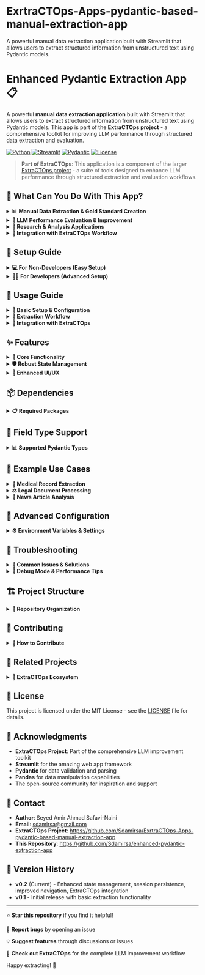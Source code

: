 # ExrtraCTOps-Apps-pydantic-based-manual-extraction-app
A powerful manual data extraction application built with Streamlit that allows users to extract structured information from unstructured text using Pydantic models. 


# Enhanced Pydantic Extraction App 📋

A powerful **manual data extraction application** built with Streamlit that allows users to extract structured information from unstructured text using Pydantic models. This app is part of the **ExtraCTOps project** - a comprehensive toolkit for improving LLM performance through structured data extraction and evaluation.

[![Python](https://img.shields.io/badge/Python-3.8%2B-blue)](https://python.org)
[![Streamlit](https://img.shields.io/badge/Streamlit-1.28%2B-red)](https://streamlit.io)
[![Pydantic](https://img.shields.io/badge/Pydantic-2.0%2B-green)](https://pydantic.dev)
[![License](https://img.shields.io/badge/License-MIT-yellow.svg)](LICENSE)

> **Part of ExtraCTOps**: This application is a component of the larger [ExtraCTOps project](https://github.com/Sdamirsa/ExrtraCTOps-Apps-pydantic-based-manual-extraction-app) - a suite of tools designed to enhance LLM performance through structured extraction and evaluation workflows.

## 🎯 What Can You Do With This App?

<details>
<summary><strong>📊 Manual Data Extraction & Gold Standard Creation</strong></summary>

- **Create High-Quality Training Data**: Extract structured information from unstructured text to create gold standard datasets
- **Standardize Information**: Convert messy documents into consistent, structured formats using Pydantic models
- **Quality Control**: Manual review process ensures accuracy and completeness of extracted data
- **Multi-format Support**: Process various document types (PDF, DOCX, CSV, JSON) into unified structures

</details>

<details>
<summary><strong>🤖 LLM Performance Evaluation & Improvement</strong></summary>

- **Benchmark Creation**: Generate reference datasets for evaluating LLM extraction performance
- **Prompt Engineering**: Use manually extracted data to test and refine LLM prompts within the ExtraCTOps ecosystem
- **Parameter Optimization**: Compare manual extractions with LLM outputs to optimize model parameters
- **Performance Metrics**: Establish baselines for measuring LLM accuracy on specific extraction tasks
- **Training Data Generation**: Create supervised learning datasets for fine-tuning specialized models

</details>

<details>
<summary><strong>🔬 Research & Analysis Applications</strong></summary>

- **Clinical Data Extraction**: Extract patient information from medical records for research studies
- **Legal Document Processing**: Structure contracts, agreements, and legal documents for analysis
- **Academic Research**: Convert research papers and documents into structured data for meta-analyses
- **Business Intelligence**: Extract key information from reports, emails, and business documents
- **Content Analysis**: Systematically analyze text content for patterns and insights

</details>

<details>
<summary><strong>🔄 Integration with ExtraCTOps Workflow</strong></summary>

1. **Extract**: Use this app to manually extract information in standardized formats
2. **Export**: Generate clean, structured datasets with your extractions
3. **Import to ExtraCTOps**: Use your manual extractions as reference data in the main ExtraCTOps platform
4. **Compare & Improve**: Test LLM performance against your manual extractions
5. **Iterate**: Refine prompts and parameters based on comparison results
6. **Scale**: Apply improved LLM configurations to larger datasets

</details>

## 🚀 Setup Guide

<details>
<summary><strong>💻 For Non-Developers (Easy Setup)</strong></summary>

### Windows Users

1. **Install Python**
   - Go to [python.org](https://python.org) and download Python 3.8 or newer
   - During installation, **check "Add Python to PATH"**
   - Restart your computer after installation

2. **Download the App**
   - Go to the [GitHub repository](https://github.com/Sdamirsa/ExrtraCTOps-Apps-pydantic-based-manual-extraction-app)
   - Click the green "Code" button → "Download ZIP"
   - Extract the ZIP file to your Desktop

3. **Install Dependencies**
   - Open Command Prompt (press `Win + R`, type `cmd`, press Enter)
   - Navigate to the app folder: `cd Desktop\enhanced-pydantic-extraction-app-main`
   - Install requirements: `pip install -r requirements.txt`

4. **Run the App**
   - In the same Command Prompt, type: `streamlit run app.py`
   - Your browser will automatically open the app

### Mac Users

1. **Install Python**
   - Open Terminal (press `Cmd + Space`, type "Terminal")
   - Install Homebrew: `/bin/bash -c "$(curl -fsSL https://raw.githubusercontent.com/Homebrew/install/HEAD/install.sh)"`
   - Install Python: `brew install python`

2. **Download the App**
   - Go to the [GitHub repository](https://github.com/Sdamirsa/ExrtraCTOps-Apps-pydantic-based-manual-extraction-app)
   - Click the green "Code" button → "Download ZIP"
   - Extract to your Downloads folder

3. **Install and Run**
   - Open Terminal and navigate: `cd Downloads/enhanced-pydantic-extraction-app-main`
   - Install dependencies: `pip3 install -r requirements.txt`
   - Run the app: `streamlit run app.py`

### Linux Users

1. **Install Python** (if not already installed)
   ```bash
   sudo apt update
   sudo apt install python3 python3-pip
   ```

2. **Download and Setup**
   ```bash
   git clone https://github.com/Sdamirsa/ExrtraCTOps-Apps-pydantic-based-manual-extraction-app.git
   cd enhanced-pydantic-extraction-app
   pip3 install -r requirements.txt
   ```

3. **Run the App**
   ```bash
   streamlit run app.py
   ```

### 🌐 Alternative: Online Setup (Streamlit Cloud)

1. **Fork the Repository**
   - Go to the [GitHub repository](https://github.com/Sdamirsa/ExrtraCTOps-Apps-pydantic-based-manual-extraction-app)
   - Click "Fork" to create your own copy

2. **Deploy to Streamlit Cloud**
   - Go to [share.streamlit.io](https://share.streamlit.io)
   - Sign in with GitHub
   - Click "New app" and select your forked repository
   - The app will deploy automatically and be accessible via web browser

### ⚠️ Troubleshooting

**Python not found?**
- Windows: Reinstall Python and ensure "Add to PATH" is checked
- Mac: Try `python3` instead of `python`
- Linux: Use `python3` and `pip3`

**Permission errors?**
- Windows: Run Command Prompt as Administrator
- Mac/Linux: Add `sudo` before commands if needed

**App won't start?**
- Check if port 8501 is available
- Try: `streamlit run app.py --server.port 8502`

</details>

<details>
<summary><strong>👨‍💻 For Developers (Advanced Setup)</strong></summary>

### Quick Start

```bash
# Clone the repository
git clone https://github.com/Sdamirsa/ExrtraCTOps-Apps-pydantic-based-manual-extraction-app.git
cd enhanced-pydantic-extraction-app

# Create virtual environment
python -m venv venv
source venv/bin/activate  # On Windows: venv\Scripts\activate

# Install dependencies
pip install -r requirements.txt

# Run the application
streamlit run app.py
```

### Development Setup

```bash
# Install development dependencies
pip install -r requirements-dev.txt

# Run with auto-reload
streamlit run app.py --server.runOnSave true

# Run tests
python -m pytest tests/
```

### Docker Setup

```dockerfile
FROM python:3.9-slim

WORKDIR /app
COPY requirements.txt .
RUN pip install -r requirements.txt

COPY . .
EXPOSE 8501

CMD ["streamlit", "run", "app.py"]
```

</details>

## 📖 Usage Guide

<details>
<summary><strong>🔧 Basic Setup & Configuration</strong></summary>

### 1. Setup Your Pydantic Model

Create or paste your Pydantic model in the sidebar:

```python
from pydantic import BaseModel, Field
from typing import Optional, List
from enum import Enum

class Priority(Enum):
    LOW = "low"
    MEDIUM = "medium"
    HIGH = "high"

class Task(BaseModel):
    title: str = Field(description="Task title")
    description: Optional[str] = Field(description="Detailed description")
    priority: Priority = Field(description="Task priority level")
    completed: bool = Field(default=False, description="Completion status")
    tags: List[str] = Field(default=[], description="Task tags")
```

### 2. Upload Your Data

Support for multiple formats:
- **CSV/Excel**: Structured data with ID and text columns
- **JSON**: Structured or unstructured JSON data
- **Text Files**: Plain text, DOCX, or PDF documents

### 3. Configure Columns

For structured data:
- **ID Column**: Unique identifier (optional)
- **Text Column**: Content to extract from

</details>

<details>
<summary><strong>📝 Extraction Workflow</strong></summary>

### 4. Initialize Extraction

Click "🚀 Initialize Extraction Session" to:
- Prepare all rows for extraction
- Set up form state management
- Initialize progress tracking

### 5. Extract Data

- Navigate through rows using Previous/Next buttons
- Fill out the generated form fields
- Save extractions with the "💾 Save Extraction" button
- Track progress with visual indicators

### 6. Export Results

Choose from multiple export options:
- **Session Export**: Complete session for resuming later
- **CSV Export**: Tabular data for analysis
- **JSON Export**: Structured data for processing

</details>

<details>
<summary><strong>🔄 Integration with ExtraCTOps</strong></summary>

### Using Exports in ExtraCTOps

1. **Export your manual extractions** as JSON or CSV
2. **Import into ExtraCTOps** as reference/gold standard data
3. **Configure LLM prompts** for the same extraction task
4. **Run LLM extractions** on the same source documents
5. **Compare results** to identify areas for improvement
6. **Iterate and improve** LLM performance

### Best Practices for LLM Training

- **Consistent Schema**: Use the same Pydantic model across manual and automated extraction
- **Quality Control**: Review manual extractions before using as training data
- **Balanced Dataset**: Ensure diverse examples in your manual extraction set
- **Clear Instructions**: Document extraction guidelines for consistency

</details>

## ✨ Features

<details>
<summary><strong>🎯 Core Functionality</strong></summary>

- **Dynamic Pydantic Model Support**: Load any Pydantic model from code or .py files
- **Multi-format Data Support**: Excel, CSV, JSON, TXT, DOCX, PDF files
- **Interactive Extraction Interface**: User-friendly forms for manual data extraction
- **Session Persistence**: Save and resume extraction sessions
- **Progress Tracking**: Visual progress indicators and review status
- **Export Options**: JSON, CSV, and complete session exports

</details>

<details>
<summary><strong>🛡️ Robust State Management</strong></summary>

- **Thread-safe Operations**: Atomic state transactions
- **State Validation**: Automatic consistency checks and recovery
- **Form Synchronization**: Seamless widget-to-data synchronization
- **Navigation Stability**: Reliable row-by-row navigation
- **Error Recovery**: Graceful handling of state corruption

</details>

<details>
<summary><strong>🎨 Enhanced UI/UX</strong></summary>

- **Colored Containers**: Visual hierarchy for nested structures
- **Field Completion Indicators**: ✅ marks for completed fields
- **Responsive Design**: Adjustable column heights and layouts
- **Intuitive Navigation**: Previous/Next buttons with jump-to functionality
- **Progress Visualization**: Review status tracking and metrics

</details>

## 📦 Dependencies

<details>
<summary><strong>📋 Required Packages</strong></summary>

```txt
streamlit>=1.28.0
pandas>=1.5.0
pydantic>=2.0.0
openpyxl>=3.0.0
python-docx>=0.8.11
PyPDF2>=3.0.0
python-dateutil>=2.8.0
```

</details>

## 🎨 Field Type Support

<details>
<summary><strong>📊 Supported Pydantic Types</strong></summary>

| Pydantic Type | UI Component | Features |
|---------------|--------------|----------|
| `str` | Text Input/Area | Auto-detection for long text |
| `int`/`float` | Number Input | Optional/Required modes |
| `bool` | Radio Buttons | True/False/None options |
| `Enum` | Radio/Selectbox | Dynamic enum value loading |
| `Literal` | Radio/Selectbox | Literal value selection |
| `List[T]` | Dynamic List | Add/remove items interface |
| `BaseModel` | Nested Form | Expandable nested structures |
| `Optional[T]` | Mode Selection | None option for all types |

</details>

## 🧪 Example Use Cases

<details>
<summary><strong>🏥 Medical Record Extraction</strong></summary>

```python
from pydantic import BaseModel, Field
from typing import Optional, List
from enum import Enum

class PatientStatus(Enum):
    ACTIVE = "active"
    INACTIVE = "inactive"
    DISCHARGED = "discharged"

class Medication(BaseModel):
    name: str = Field(description="Medication name")
    dosage: str = Field(description="Dosage information")
    frequency: str = Field(description="How often to take")

class Patient(BaseModel):
    patient_id: str = Field(description="Unique patient identifier")
    name: str = Field(description="Patient full name")
    age: Optional[int] = Field(description="Patient age")
    status: PatientStatus = Field(description="Current patient status")
    medications: List[Medication] = Field(default=[], description="Current medications")
    notes: Optional[str] = Field(description="Additional notes")
    last_visit: Optional[str] = Field(description="Last visit date")
```

**Sample Data:**
```csv
patient_id,name,medical_record
P001,John Doe,"Patient presents with hypertension. Prescribed Lisinopril 10mg daily. Next visit in 3 months."
P002,Jane Smith,"Routine checkup. Blood pressure normal. Continue current medication regimen."
```

</details>

<details>
<summary><strong>⚖️ Legal Document Processing</strong></summary>

```python
class ContractType(Enum):
    SERVICE = "service"
    EMPLOYMENT = "employment"
    NDA = "nda"
    PURCHASE = "purchase"

class Contract(BaseModel):
    contract_id: str = Field(description="Contract identifier")
    contract_type: ContractType = Field(description="Type of contract")
    parties: List[str] = Field(description="Contracting parties")
    effective_date: Optional[str] = Field(description="Contract effective date")
    expiration_date: Optional[str] = Field(description="Contract expiration date")
    key_terms: List[str] = Field(default=[], description="Key contract terms")
    value: Optional[float] = Field(description="Contract value if applicable")
```

</details>

<details>
<summary><strong>📰 News Article Analysis</strong></summary>

```python
class Sentiment(Enum):
    POSITIVE = "positive"
    NEGATIVE = "negative"
    NEUTRAL = "neutral"

class NewsArticle(BaseModel):
    headline: str = Field(description="Article headline")
    author: Optional[str] = Field(description="Article author")
    publication_date: Optional[str] = Field(description="Publication date")
    category: str = Field(description="Article category")
    sentiment: Sentiment = Field(description="Overall sentiment")
    key_entities: List[str] = Field(default=[], description="People, organizations, locations mentioned")
    summary: str = Field(description="Brief article summary")
```

</details>

## 🔧 Advanced Configuration

<details>
<summary><strong>⚙️ Environment Variables & Settings</strong></summary>

```python
# Color palette for UI elements
COLOR_PALETTE = [
    "#FFCDD2", "#C8E6C9", "#BBDEFB", "#FFE0B2",
    "#D1C4E9", "#B2DFDB", "#F8BBD0", "#FFF9C4"
]

# Brightness adjustment for nested fields
BRIGHTER_COLOR_RATE = 0.22

# Fields treated as long text (uses text_area)
LONG_TEXT_FIELD_LIST = ["description", "comment", "notes", "information", "text"]

# Separator for flattening nested structures
flatten_for_export_SEPARATOR = "::"
```

### UI Configuration

- **Column Height**: Adjustable extraction interface height (300-1500px)
- **Color Coding**: Automatic color coding for review status
- **Progress Tracking**: Visual indicators for completion status

</details>

## 🐛 Troubleshooting

<details>
<summary><strong>🚨 Common Issues & Solutions</strong></summary>

### Navigation Issues

**Q: Navigation buttons are not working**
A: This usually indicates a state management issue. Try refreshing the page or resetting the session.

**Q: Form fields are not saving**
A: Ensure you click "Save Extraction" after filling out fields. Check that your Pydantic model is valid.

### Import/Export Issues

**Q: Session import fails**
A: Verify the JSON file is a valid session export from this app. Check for file corruption.

**Q: CSV export is missing data**
A: Ensure you've saved all extractions. Check that nested fields are properly flattened.

### Model Issues

**Q: Application crashes on model parsing**
A: Check your Pydantic model syntax. Ensure all required imports are included in the code.

**Q: Fields not rendering correctly**
A: Verify your field types are supported. Check for circular references in nested models.

### Performance Issues

**Q: App is running slowly**
A: Try reducing column height, limit nested object depth, or process smaller batches of data.

</details>

<details>
<summary><strong>🔧 Debug Mode & Performance Tips</strong></summary>

### Enable Debug Logging

```python
import logging
logging.basicConfig(level=logging.DEBUG)
```

### Performance Optimization

- Use shorter text fields when possible
- Limit the number of nested objects
- Export sessions regularly to prevent data loss
- Use the progress indicators to track completion
- Process data in smaller batches for large datasets

</details>

## 🏗️ Project Structure

<details>
<summary><strong>📁 Repository Organization</strong></summary>

```
enhanced-pydantic-extraction-app/
│
├── app.py                      # Main application file
├── requirements.txt            # Python dependencies
├── README.md                  # This file
├── LICENSE                    # MIT License
```

</details>

## 🤝 Contributing

<details>
<summary><strong>🔄 How to Contribute</strong></summary>

We welcome contributions! Please follow these steps:

1. **Fork the repository**
2. **Create a feature branch**: `git checkout -b feature/amazing-feature`
3. **Commit changes**: `git commit -m 'Add amazing feature'`
4. **Push to branch**: `git push origin feature/amazing-feature`
5. **Open a Pull Request**

### Development Setup

```bash
# Clone your fork
git clone https://github.com/yourusername/enhanced-pydantic-extraction-app.git

# Install development dependencies
pip install -r requirements-dev.txt

# Run tests
python -m pytest tests/

# Run with development mode
streamlit run app.py --server.runOnSave true
```

### Code Style

- Follow PEP 8 style guidelines
- Use type hints where possible
- Add docstrings for all functions
- Maintain test coverage above 80%

</details>

## 🔗 Related Projects

<details>
<summary><strong>🌟 ExtraCTOps Ecosystem</strong></summary>

- **[ExtraCTOps Main Platform](https://github.com/Sdamirsa/ExrtraCTOps-Apps-pydantic-based-manual-extraction-app)**: Complete LLM evaluation and improvement toolkit
- **Manual Extraction App** (This Repository): Create gold standard datasets
- **LLM Evaluation Tools**: Compare and benchmark extraction performance
- **Prompt Engineering Suite**: Optimize prompts based on manual extractions

</details>

## 📄 License

This project is licensed under the MIT License - see the [LICENSE](LICENSE) file for details.

## 🙏 Acknowledgments

- **ExtraCTOps Project**: Part of the comprehensive LLM improvement toolkit
- **Streamlit** for the amazing web app framework
- **Pydantic** for data validation and parsing
- **Pandas** for data manipulation capabilities
- The open-source community for inspiration and support

## 📧 Contact

- **Author**: Seyed Amir Ahmad Safavi-Naini
- **Email**: sdamirsa@gmail.com
- **ExtraCTOps Project**: https://github.com/Sdamirsa/ExrtraCTOps-Apps-pydantic-based-manual-extraction-app
- **This Repository**: https://github.com/Sdamirsa/enhanced-pydantic-extraction-app

## 🔄 Version History

- **v0.2** (Current) - Enhanced state management, session persistence, improved navigation, ExtraCTOps integration
- **v0.1** - Initial release with basic extraction functionality

---

⭐ **Star this repository** if you find it helpful!

🐛 **Report bugs** by opening an issue

💡 **Suggest features** through discussions or issues

🔗 **Check out ExtraCTOps** for the complete LLM improvement workflow

Happy extracting! 🎉
